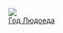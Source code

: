 ![](/books/detective/Петр%20Кожевников/Год%20Людоеда.jpg)  
[Год Людоеда](/books/detective/Петр%20Кожевников/Год%20Людоеда)
